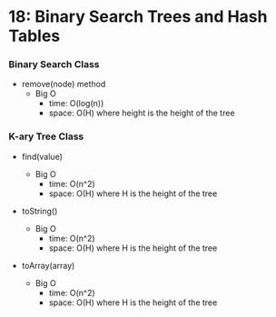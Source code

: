18: Binary Search Trees and Hash Tables
===

### Binary Search Class
 - remove(node) method
    - Big O 
        - time: O(log(n)) 
        - space: O(H) where height is the height of the tree

### K-ary Tree Class
 - find(value)
    - Big O
        - time: O(n^2) 
        - space: O(H) where H is the height of the tree
 
 - toString()
    - Big O
        - time: O(n^2)
        - space: O(H) where H is the height of the tree
 
 - toArray(array) 
    - Big O
         - time: O(n^2)
         - space: O(H) where H is the height of the tree
 


